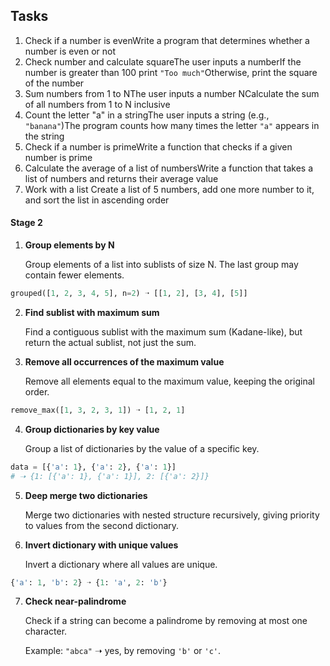 ## Tasks

1. Check if a number is evenWrite a program that determines whether a number is even or not
2. Check number and calculate squareThe user inputs a numberIf the number is greater than 100 print `"Too much"`Otherwise, print the square of the number
3. Sum numbers from 1 to NThe user inputs a number NCalculate the sum of all numbers from 1 to N inclusive
4. Count the letter "a" in a stringThe user inputs a string (e.g., `"banana"`)The program counts how many times the letter `"a"` appears in the string
5. Check if a number is primeWrite a function that checks if a given number is prime
6. Calculate the average of a list of numbersWrite a function that takes a list of numbers and returns their average value
7. Work with a list
   Create a list of 5 numbers, add one more number to it, and sort the list in ascending order

#### Stage 2

1. **Group elements by N**

   Group elements of a list into sublists of size N. The last group may contain fewer elements.

```python
grouped([1, 2, 3, 4, 5], n=2) ➝ [[1, 2], [3, 4], [5]]
```

2. **Find sublist with maximum sum**

   Find a contiguous sublist with the maximum sum (Kadane-like), but return the actual sublist, not just the sum.
3. **Remove all occurrences of the maximum value**

   Remove all elements equal to the maximum value, keeping the original order.

```python
remove_max([1, 3, 2, 3, 1]) ➝ [1, 2, 1]
```

4. **Group dictionaries by key value**

   Group a list of dictionaries by the value of a specific key.

```python
data = [{'a': 1}, {'a': 2}, {'a': 1}]
# ➝ {1: [{'a': 1}, {'a': 1}], 2: [{'a': 2}]}
```

5. **Deep merge two dictionaries**

   Merge two dictionaries with nested structure recursively, giving priority to values from the second dictionary.
6. **Invert dictionary with unique values**

   Invert a dictionary where all values are unique.

```python
{'a': 1, 'b': 2} ➝ {1: 'a', 2: 'b'}
```

7. **Check near-palindrome**

   Check if a string can become a palindrome by removing at most one character.

   Example: `"abca"` ➝ yes, by removing `'b'` or `'c'`.
